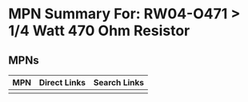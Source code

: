 



# MPN Summary For: RW04-O471 > 1/4 Watt 470 Ohm Resistor

## MPNs
  

|MPN|Direct Links|Search Links|
| :--- | :--- | :--- |
||||
